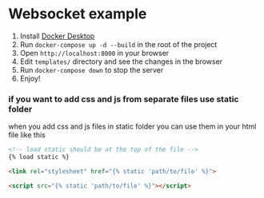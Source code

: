 # Websocket example


1. Install [Docker Desktop](https://www.docker.com/products/docker-desktop)
2. Run `docker-compose up -d --build` in the root of the project
3. Open `http://localhost:8000` in your browser
4. Edit `templates/` directory and see the changes in the browser
5. Run `docker-compose down` to stop the server
6. Enjoy!

### if you want to add css and js from separate files use static folder

when you add css and js files in static folder you can use them in your html file like this
```html
<!-- load static should be at the top of the file -->
{% load static %}

<link rel="stylesheet" href="{% static 'path/to/file' %}">

<script src="{% static 'path/to/file' %}"></script>
```

